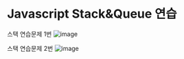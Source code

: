 # Javascript Stack&Queue 연습

스택 연습문제 1번
![image](https://user-images.githubusercontent.com/73982568/229825424-fe1a9b6a-c145-4790-8309-cf75205239af.png)


스택 연습문제 2번
![image](https://user-images.githubusercontent.com/73982568/229825459-2746ba02-b446-400d-8300-5dc263616698.png)

